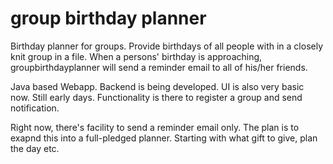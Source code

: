# group birthday planner
Birthday planner for groups. Provide birthdays of all people with in a closely knit group in a file. When a persons' birthday is approaching, groupbirthdayplanner will send a reminder email to all of his/her friends.

Java based Webapp. Backend is being developed. UI is also very basic now. Still early days. Functionality is there to register a group and send notification.

Right now, there's facility to send a reminder email only. The plan is to exapnd this into a full-pledged planner. Starting with what gift to give, plan the day etc.
